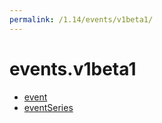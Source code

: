 ```yaml
---
permalink: /1.14/events/v1beta1/
---
```


# events.v1beta1



* [event](event.md)
* [eventSeries](eventSeries.md)